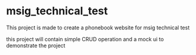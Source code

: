 # msig_technical_test
This project is made to create a phonebook website for msig technical test

this project will contain simple CRUD operation and a mock ui to demonstrate the project

